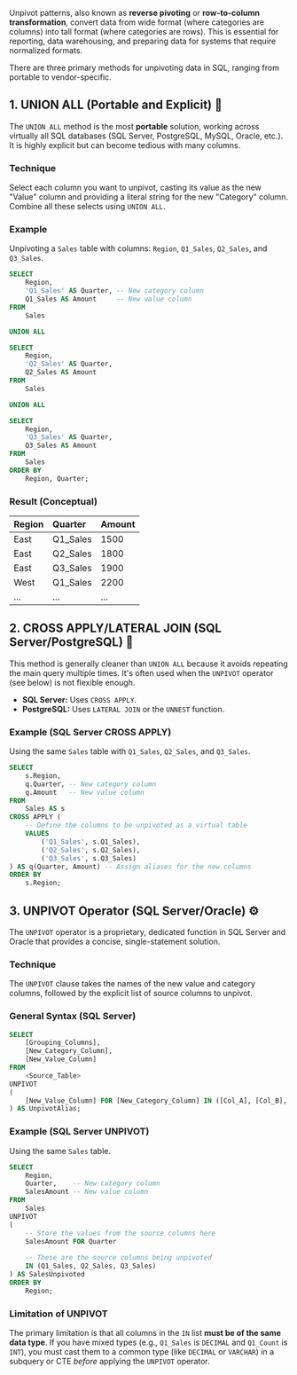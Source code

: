 Unpivot patterns, also known as **reverse pivoting** or **row-to-column transformation**, convert data from wide format (where categories are columns) into tall format (where categories are rows). This is essential for reporting, data warehousing, and preparing data for systems that require normalized formats.

There are three primary methods for unpivoting data in SQL, ranging from portable to vendor-specific.

## 1\. UNION ALL (Portable and Explicit) 📝

The `UNION ALL` method is the most **portable** solution, working across virtually all SQL databases (SQL Server, PostgreSQL, MySQL, Oracle, etc.). It is highly explicit but can become tedious with many columns.

### Technique

Select each column you want to unpivot, casting its value as the new "Value" column and providing a literal string for the new "Category" column. Combine all these selects using `UNION ALL`.

### Example

Unpivoting a `Sales` table with columns: `Region`, `Q1_Sales`, `Q2_Sales`, and `Q3_Sales`.

```sql
SELECT
    Region,
    'Q1_Sales' AS Quarter, -- New category column
    Q1_Sales AS Amount     -- New value column
FROM
    Sales

UNION ALL

SELECT
    Region,
    'Q2_Sales' AS Quarter,
    Q2_Sales AS Amount
FROM
    Sales

UNION ALL

SELECT
    Region,
    'Q3_Sales' AS Quarter,
    Q3_Sales AS Amount
FROM
    Sales
ORDER BY
    Region, Quarter;
```

### Result (Conceptual)

| Region | Quarter | Amount |
| :--- | :--- | :--- |
| East | Q1\_Sales | 1500 |
| East | Q2\_Sales | 1800 |
| East | Q3\_Sales | 1900 |
| West | Q1\_Sales | 2200 |
| ... | ... | ... |

## 2\. CROSS APPLY/LATERAL JOIN (SQL Server/PostgreSQL) 🔀

This method is generally cleaner than `UNION ALL` because it avoids repeating the main query multiple times. It's often used when the `UNPIVOT` operator (see below) is not flexible enough.

  * **SQL Server:** Uses `CROSS APPLY`.
  * **PostgreSQL:** Uses `LATERAL JOIN` or the `UNNEST` function.

### Example (SQL Server CROSS APPLY)

Using the same `Sales` table with `Q1_Sales`, `Q2_Sales`, and `Q3_Sales`.

```sql
SELECT
    s.Region,
    q.Quarter, -- New category column
    q.Amount   -- New value column
FROM
    Sales AS s
CROSS APPLY (
    -- Define the columns to be unpivoted as a virtual table
    VALUES
        ('Q1_Sales', s.Q1_Sales),
        ('Q2_Sales', s.Q2_Sales),
        ('Q3_Sales', s.Q3_Sales)
) AS q(Quarter, Amount) -- Assign aliases for the new columns
ORDER BY
    s.Region;
```

## 3\. UNPIVOT Operator (SQL Server/Oracle) ⚙️

The `UNPIVOT` operator is a proprietary, dedicated function in SQL Server and Oracle that provides a concise, single-statement solution.

### Technique

The `UNPIVOT` clause takes the names of the new value and category columns, followed by the explicit list of source columns to unpivot.

### General Syntax (SQL Server)

```sql
SELECT
    [Grouping_Columns],
    [New_Category_Column],
    [New_Value_Column]
FROM
    <Source_Table>
UNPIVOT
(
    [New_Value_Column] FOR [New_Category_Column] IN ([Col_A], [Col_B], [Col_C], ...)
) AS UnpivotAlias;
```

### Example (SQL Server UNPIVOT)

Using the same `Sales` table.

```sql
SELECT
    Region,
    Quarter,    -- New category column
    SalesAmount -- New value column
FROM
    Sales
UNPIVOT
(
    -- Store the values from the source columns here
    SalesAmount FOR Quarter 
    
    -- These are the source columns being unpivoted
    IN (Q1_Sales, Q2_Sales, Q3_Sales) 
) AS SalesUnpivoted
ORDER BY
    Region;
```

### Limitation of UNPIVOT

The primary limitation is that all columns in the `IN` list **must be of the same data type**. If you have mixed types (e.g., `Q1_Sales` is `DECIMAL` and `Q1_Count` is `INT`), you must cast them to a common type (like `DECIMAL` or `VARCHAR`) in a subquery or CTE *before* applying the `UNPIVOT` operator.
